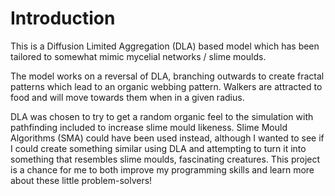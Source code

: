 # Introduction

This is a Diffusion Limited Aggregation (DLA) based model which has been tailored to somewhat mimic mycelial networks / slime moulds.

The model works on a reversal of DLA, branching outwards to create fractal patterns which lead to an organic webbing pattern. Walkers are attracted to food and will move towards them when in a given radius.

DLA was chosen to try to get a random organic feel to the simulation with pathfinding included to increase slime mould likeness. Slime Mould Algorithms (SMA) could have been used instead, although I wanted to see if I could create something similar using DLA and attempting to turn it into something that resembles slime moulds, fascinating creatures. This project is a chance for me to both improve my programming skills and learn more about these little problem-solvers!

